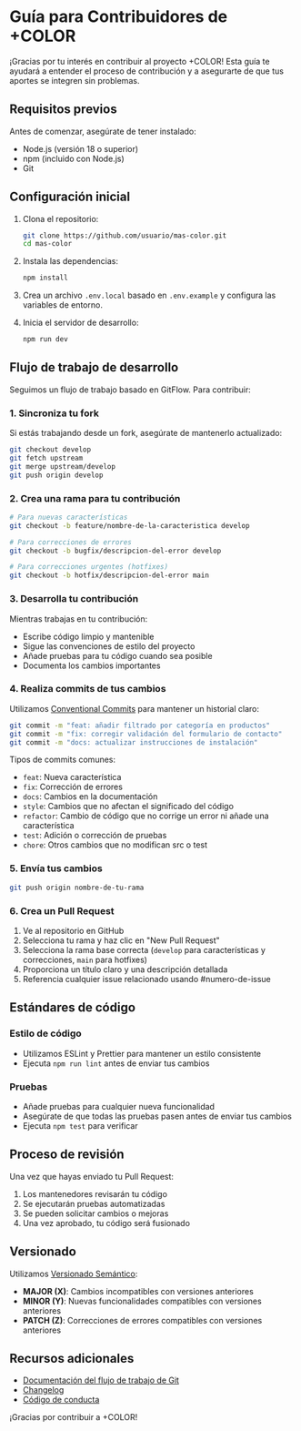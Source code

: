 # Guía para Contribuidores de +COLOR

¡Gracias por tu interés en contribuir al proyecto +COLOR! Esta guía te ayudará a entender el proceso de contribución y a asegurarte de que tus aportes se integren sin problemas.

## Requisitos previos

Antes de comenzar, asegúrate de tener instalado:

- Node.js (versión 18 o superior)
- npm (incluido con Node.js)
- Git

## Configuración inicial

1. Clona el repositorio:
   ```bash
   git clone https://github.com/usuario/mas-color.git
   cd mas-color
   ```

2. Instala las dependencias:
   ```bash
   npm install
   ```

3. Crea un archivo `.env.local` basado en `.env.example` y configura las variables de entorno.

4. Inicia el servidor de desarrollo:
   ```bash
   npm run dev
   ```

## Flujo de trabajo de desarrollo

Seguimos un flujo de trabajo basado en GitFlow. Para contribuir:

### 1. Sincroniza tu fork

Si estás trabajando desde un fork, asegúrate de mantenerlo actualizado:

```bash
git checkout develop
git fetch upstream
git merge upstream/develop
git push origin develop
```

### 2. Crea una rama para tu contribución

```bash
# Para nuevas características
git checkout -b feature/nombre-de-la-caracteristica develop

# Para correcciones de errores
git checkout -b bugfix/descripcion-del-error develop

# Para correcciones urgentes (hotfixes)
git checkout -b hotfix/descripcion-del-error main
```

### 3. Desarrolla tu contribución

Mientras trabajas en tu contribución:

- Escribe código limpio y mantenible
- Sigue las convenciones de estilo del proyecto
- Añade pruebas para tu código cuando sea posible
- Documenta los cambios importantes

### 4. Realiza commits de tus cambios

Utilizamos [Conventional Commits](https://www.conventionalcommits.org/) para mantener un historial claro:

```bash
git commit -m "feat: añadir filtrado por categoría en productos"
git commit -m "fix: corregir validación del formulario de contacto"
git commit -m "docs: actualizar instrucciones de instalación"
```

Tipos de commits comunes:
- `feat`: Nueva característica
- `fix`: Corrección de errores
- `docs`: Cambios en la documentación
- `style`: Cambios que no afectan el significado del código
- `refactor`: Cambio de código que no corrige un error ni añade una característica
- `test`: Adición o corrección de pruebas
- `chore`: Otros cambios que no modifican src o test

### 5. Envía tus cambios

```bash
git push origin nombre-de-tu-rama
```

### 6. Crea un Pull Request

1. Ve al repositorio en GitHub
2. Selecciona tu rama y haz clic en "New Pull Request"
3. Selecciona la rama base correcta (`develop` para características y correcciones, `main` para hotfixes)
4. Proporciona un título claro y una descripción detallada
5. Referencia cualquier issue relacionado usando #numero-de-issue

## Estándares de código

### Estilo de código

- Utilizamos ESLint y Prettier para mantener un estilo consistente
- Ejecuta `npm run lint` antes de enviar tus cambios

### Pruebas

- Añade pruebas para cualquier nueva funcionalidad
- Asegúrate de que todas las pruebas pasen antes de enviar tus cambios
- Ejecuta `npm test` para verificar

## Proceso de revisión

Una vez que hayas enviado tu Pull Request:

1. Los mantenedores revisarán tu código
2. Se ejecutarán pruebas automatizadas
3. Se pueden solicitar cambios o mejoras
4. Una vez aprobado, tu código será fusionado

## Versionado

Utilizamos [Versionado Semántico](https://semver.org/):

- **MAJOR (X)**: Cambios incompatibles con versiones anteriores
- **MINOR (Y)**: Nuevas funcionalidades compatibles con versiones anteriores
- **PATCH (Z)**: Correcciones de errores compatibles con versiones anteriores

## Recursos adicionales

- [Documentación del flujo de trabajo de Git](docs/git-workflow.md)
- [Changelog](CHANGELOG.md)
- [Código de conducta](CODE_OF_CONDUCT.md)

¡Gracias por contribuir a +COLOR!
